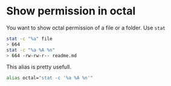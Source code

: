 # Show permission in octal

You want to show octal permission of a file or a folder.
Use `stat`

```bash
stat -c "%a" file
> 664
stat -c "%a %A %n"
> 664 -rw-rw-r-- readme.md
```

This alias is pretty usefull.
```bash
alias octal="stat -c '%a %A %n'"
```
